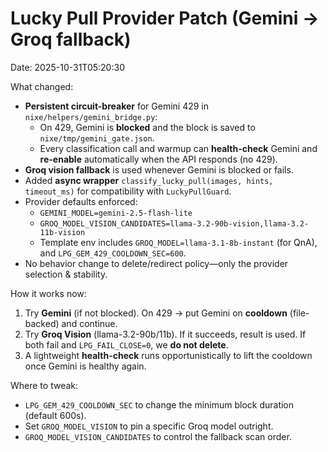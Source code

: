 # Lucky Pull Provider Patch (Gemini → Groq fallback)

Date: 2025-10-31T05:20:30

What changed:
- **Persistent circuit-breaker** for Gemini 429 in `nixe/helpers/gemini_bridge.py`:
  - On 429, Gemini is **blocked** and the block is saved to `nixe/tmp/gemini_gate.json`.
  - Every classification call and warmup can **health-check** Gemini and **re-enable** automatically when the API responds (no 429).
- **Groq vision fallback** is used whenever Gemini is blocked or fails.
- Added **async wrapper** `classify_lucky_pull(images, hints, timeout_ms)` for compatibility with `LuckyPullGuard`.
- Provider defaults enforced:
  - `GEMINI_MODEL=gemini-2.5-flash-lite`
  - `GROQ_MODEL_VISION_CANDIDATES=llama-3.2-90b-vision,llama-3.2-11b-vision`
  - Template env includes `GROQ_MODEL=llama-3.1-8b-instant` (for QnA), and `LPG_GEM_429_COOLDOWN_SEC=600`.
- No behavior change to delete/redirect policy—only the provider selection & stability.

How it works now:
1. Try **Gemini** (if not blocked). On 429 → put Gemini on **cooldown** (file-backed) and continue.
2. Try **Groq Vision** (llama-3.2-90b/11b). If it succeeds, result is used. If both fail and `LPG_FAIL_CLOSE=0`, we **do not delete**.
3. A lightweight **health-check** runs opportunistically to lift the cooldown once Gemini is healthy again.

Where to tweak:
- `LPG_GEM_429_COOLDOWN_SEC` to change the minimum block duration (default 600s).
- Set `GROQ_MODEL_VISION` to pin a specific Groq model outright.
- `GROQ_MODEL_VISION_CANDIDATES` to control the fallback scan order.

